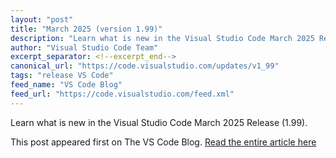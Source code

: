 ```yaml
---
layout: "post"
title: "March 2025 (version 1.99)"
description: "Learn what is new in the Visual Studio Code March 2025 Release (1.99)."
author: "Visual Studio Code Team"
excerpt_separator: <!--excerpt_end-->
canonical_url: "https://code.visualstudio.com/updates/v1_99"
tags: "release VS Code"
feed_name: "VS Code Blog"
feed_url: "https://code.visualstudio.com/feed.xml"
---
```


Learn what is new in the Visual Studio Code March 2025 Release (1.99).<!--excerpt_end-->

This post appeared first on The VS Code Blog. [Read the entire article here](https://code.visualstudio.com/updates/v1_99)
